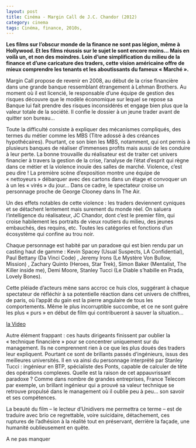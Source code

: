 ```yaml
---
layout: post
title: Cinéma - Margin Call de J.C. Chandor (2012)
category: cinema
tags: Cinéma, finance, 2010s, 
---
```

**Les films sur l’obscur monde de la finance ne sont pas légion, même à Hollywood. Et les films réussis sur le sujet le sont encore moins… Mais en voilà un, et non des moindres. Loin d’une simplification du milieu de la finance et d’une caricature des traders, cette vision américaine offre de mieux comprendre les tenants et les aboutissants du fameux « Marché ».**

Margin Call propose de revenir en 2008, au début de la crise financière dans une grande banque ressemblant étrangement à Lehman Brothers. Au moment où il est licencié, le responsable d’une équipe de gestion des risques découvre que le modèle économique sur lequel se repose sa Banque lui fait prendre des risques inconsidérés et engage bien plus que la valeur totale de la société. Il confie le dossier à un jeune trader avant de quitter son bureau…

Toute la difficulté consiste à expliquer des mécanismes compliqués, des termes du métier comme les MBS (Titre adossé à des créances hypothécaires). Pourtant, ce son bien les MBS, notamment, qui ont permis à plusieurs banques de réaliser d’immenses profits mais aussi de les conduire à leur perte. La bonne trouvaille du réalisateur est de traiter cet univers financier à travers la gestion de la crise, l’analyse de l’état d’esprit qui règne dans ce métier et la violence inouïe des salles de marché. Violence, c’est peu dire ! La première scène d’exposition montre une équipe de « nettoyeurs » débarquer avec des cartons dans un étage et convoquer un à un les « virés » du jour… Dans ce cadre, le spectateur croise un personnage proche de George Clooney dans In The Air.

Un des effets notables de cette violence : les traders deviennent cyniques et se détachent lentement mais surement du monde réel. On saluera l’intelligence du réalisateur, JC Chandor, dont c’est le premier film, qui croise habilement les portraits de vieux routiers du milieu, des jeunes embauchés, des requins, etc. Toutes les catégories et fonctions d’un écosystème qui confine au trou noir.

Chaque personnage est habité par un paradoxe qui est bien rendu par un casting haut de gamme : Kevin Spacey (Usual Suspects, LA Confidential), Paul Bettany (Da Vinci Code) , Jeremy Irons (Le Mystère Von Bullow, Mission) , Zachary Quinto (Heroes, Star Trek), Simon Baker (Mentalist, The Killer inside me), Demi Moore, Stanley Tucci (Le Diable s’habille en Prada, Lovely Bones).

Cette pléiade d’acteurs mène sans accroc ce huis clos, suggérant à chaque spectateur de réfléchir à sa potentielle réaction dans cet univers de chiffres, de paris, où l’appât du gain est la pierre angulaire de tous les comportements. Même le plus incorruptible succombe, et ce ne sont guère les plus « purs » en début de film qui contribueront à sauver la situation…

[la Video](https://www.youtube.com/watch?v=rc_WrFEZiJA)

Autre élément frappant : ces hauts dirigeants finissent par oublier la « technique financière » pour se concentrer uniquement sur du management. Ils ne comprennent rien à ce que les plus doués des traders leur expliquent. Pourtant ce sont de brillants passés d’ingénieurs, issus des meilleures universités. Il en va ainsi du personnage interprété par Stanley Tucci : ingénieur en BTP, spécialiste des Ponts, capable de calculer de tête des opérations complexes. Quelle est la raison de cet appauvrissant paradoxe ? Comme dans nombre de grandes entreprises, France Telecom par exemple, un brillant ingénieur qui a prouvé sa valeur technique se retrouve propulsé dans le management où il oublie peu à peu… son savoir et ses compétences.

La beauté du film – le lecteur d’Unidivers me permettra ce terme – est de traduire avec brio ce regrettable, voire suicidaire, détachement, ces ruptures de l’adhésion à la réalité tout en préservant, derrière la façade, une humanité oublieusement en quête.

A ne pas manquer

